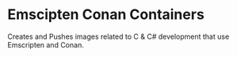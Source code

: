 # Emscipten Conan Containers

Creates and Pushes images related to C & C# development that use Emscripten and Conan.
